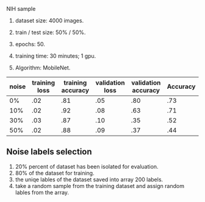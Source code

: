 NIH sample

1. dataset size: 4000 images.

2. train / test size: 50% / 50%.

3. epochs: 50.

4. training time: 30 minutes; 1 gpu.

5. Algorithm: MobileNet.

   

| noise | training loss | training accuracy | validation loss | validation accuracy | Accuracy |
| ----- | ------------- | ----------------- | --------------- | ------------------- | ----- |
| 0%   | .02          | .81             | .05           | .80                | .73 |
| 10% | .02        | .92          | .08          | .63                | .71 |
| 30%  | .03        | .87             | .10           | .35               | .52 |
| 50%  | .02        | .88              | .09           | .37               | .44 |



## Noise labels selection

1. 20% percent of dataset has been isolated for evaluation.
2. 80% of the dataset for training.
3. the uniqe lables of the dataset saved into array 200 labels.
4. take a random sample from the training dataset and assign random lables from the array.


